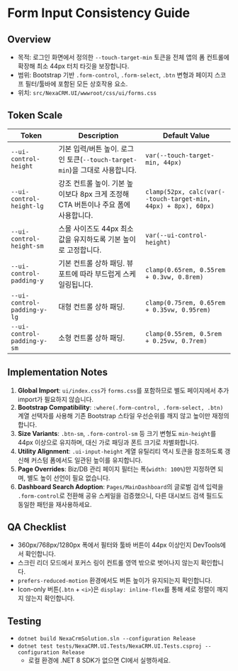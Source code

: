 # Form Input Consistency Guide

## Overview
- 목적: 로그인 화면에서 정의한 `--touch-target-min` 토큰을 전체 앱의 폼 컨트롤에 확장해 최소 44px 터치 타깃을 보장합니다.
- 범위: Bootstrap 기반 `.form-control`, `.form-select`, `.btn` 변형과 페이지 스코프 필터/툴바에 포함된 모든 상호작용 요소.
- 위치: `src/NexaCRM.UI/wwwroot/css/ui/forms.css`

## Token Scale
| Token | Description | Default Value |
| --- | --- | --- |
| `--ui-control-height` | 기본 입력/버튼 높이. 로그인 토큰(`--touch-target-min`)을 그대로 사용합니다. | `var(--touch-target-min, 44px)` |
| `--ui-control-height-lg` | 강조 컨트롤 높이. 기본 높이보다 8px 크게 조정해 CTA 버튼이나 주요 폼에 사용합니다. | `clamp(52px, calc(var(--touch-target-min, 44px) + 8px), 60px)` |
| `--ui-control-height-sm` | 스몰 사이즈도 44px 최소값을 유지하도록 기본 높이로 고정합니다. | `var(--ui-control-height)` |
| `--ui-control-padding-y` | 기본 컨트롤 상하 패딩. 뷰포트에 따라 부드럽게 스케일링됩니다. | `clamp(0.65rem, 0.55rem + 0.3vw, 0.8rem)` |
| `--ui-control-padding-y-lg` | 대형 컨트롤 상하 패딩. | `clamp(0.75rem, 0.65rem + 0.35vw, 0.95rem)` |
| `--ui-control-padding-y-sm` | 소형 컨트롤 상하 패딩. | `clamp(0.55rem, 0.5rem + 0.25vw, 0.7rem)` |

## Implementation Notes
1. **Global Import**: `ui/index.css`가 `forms.css`를 포함하므로 별도 페이지에서 추가 import가 필요하지 않습니다.
2. **Bootstrap Compatibility**: `:where(.form-control, .form-select, .btn)` 계열 선택자를 사용해 기존 Bootstrap 스타일 우선순위를 깨지 않고 높이만 재정의합니다.
3. **Size Variants**: `.btn-sm`, `.form-control-sm` 등 크기 변형도 `min-height`를 44px 이상으로 유지하며, 대신 가로 패딩과 폰트 크기로 차별화합니다.
4. **Utility Alignment**: `.ui-input-height` 계열 유틸리티 역시 토큰을 참조하도록 갱신해 커스텀 폼에서도 일관된 높이를 유지합니다.
5. **Page Overrides**: Biz/DB 관리 페이지 필터는 폭(`width: 100%`)만 지정하면 되며, 별도 높이 선언이 필요 없습니다.
6. **Dashboard Search Adoption**: `Pages/MainDashboard`의 글로벌 검색 입력을 `.form-control`로 전환해 공유 스케일을 검증했으니, 다른 대시보드 검색 필드도 동일한 패턴을 재사용하세요.

## QA Checklist
- 360px/768px/1280px 폭에서 필터와 툴바 버튼이 44px 이상인지 DevTools에서 확인합니다.
- 스크린 리더 모드에서 포커스 링이 컨트롤 영역 밖으로 벗어나지 않는지 확인합니다.
- `prefers-reduced-motion` 환경에서도 버튼 높이가 유지되는지 확인합니다.
- Icon-only 버튼(`.btn` + `<i>`)은 `display: inline-flex`를 통해 세로 정렬이 깨지지 않는지 확인합니다.

## Testing
- `dotnet build NexaCrmSolution.sln --configuration Release`
- `dotnet test tests/NexaCRM.UI.Tests/NexaCRM.UI.Tests.csproj --configuration Release`
  - 로컬 환경에 .NET 8 SDK가 없으면 CI에서 실행하세요.
